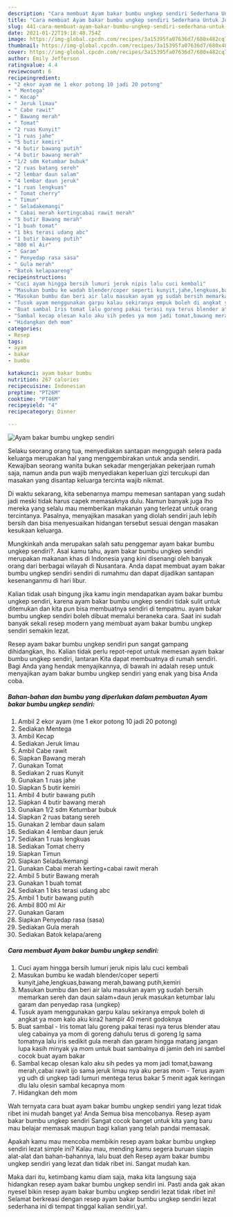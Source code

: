 ```yaml
---
description: "Cara membuat Ayam bakar bumbu ungkep sendiri Sederhana Untuk Jualan"
title: "Cara membuat Ayam bakar bumbu ungkep sendiri Sederhana Untuk Jualan"
slug: 441-cara-membuat-ayam-bakar-bumbu-ungkep-sendiri-sederhana-untuk-jualan
date: 2021-01-22T19:18:48.754Z
image: https://img-global.cpcdn.com/recipes/3a15395fa07636d7/680x482cq70/ayam-bakar-bumbu-ungkep-sendiri-foto-resep-utama.jpg
thumbnail: https://img-global.cpcdn.com/recipes/3a15395fa07636d7/680x482cq70/ayam-bakar-bumbu-ungkep-sendiri-foto-resep-utama.jpg
cover: https://img-global.cpcdn.com/recipes/3a15395fa07636d7/680x482cq70/ayam-bakar-bumbu-ungkep-sendiri-foto-resep-utama.jpg
author: Emily Jefferson
ratingvalue: 4.4
reviewcount: 6
recipeingredient:
- "2 ekor ayam me 1 ekor potong 10 jadi 20 potong"
- " Mentega"
- " Kecap"
- " Jeruk limau"
- " Cabe rawit"
- " Bawang merah"
- " Tomat"
- "2 ruas Kunyit"
- "1 ruas jahe"
- "5 butir kemiri"
- "4 butir bawang putih"
- "4 butir bawang merah"
- "1/2 sdm Ketumbar bubuk"
- "2 ruas batang sereh"
- "2 lembar daun salam"
- "4 lembar daun jeruk"
- "1 ruas lengkuas"
- " Tomat cherry"
- " Timun"
- " Seladakemangi"
- " Cabai merah kertingcabai rawit merah"
- "5 butir Bawang merah"
- "1 buah tomat"
- "1 bks terasi udang abc"
- "1 butir bawang putih"
- "800 ml Air"
- " Garam"
- " Penyedap rasa sasa"
- " Gula merah"
- "Batok kelapaareng"
recipeinstructions:
- "Cuci ayam hingga bersih lumuri jeruk nipis lalu cuci kembali"
- "Masukan bumbu ke wadah blender/coper seperti kunyit,jahe,lengkuas,bawang merah,bawang putih,kemiri"
- "Masukan bumbu dan beri air lalu masukan ayam yg sudah bersih memarkan sereh dan daun salam+daun jeruk masukan ketumbar lalu garam dan penyedap rasa (ungkep)"
- "Tusuk ayam menggunakan garpu kalau sekiranya empuk boleh di angkat ya mom kalo aku kira2 hampir 40 menit godoknya"
- "Buat sambal Iris tomat lalu goreng pakai terasi nya terus blender atau uleg cabainya ya mom di goreng dahulu terus di goreng lg sama tomatnya lalu iris sedikit gula merah dan garam hingga matang jangan lupa kasih minyak ya mom untuk buat sambalnya di jamin deh ini sambel cocok buat ayam bakar"
- "Sambal kecap olesan kalo aku sih pedes ya mom jadi tomat,bawang merah,cabai rawit ijo sama jeruk limau nya aku peras mom  Terus ayam yg udh di ungkep tadi lumuri mentega terus bakar 5 menit agak keringan dlu lalu olesin sambal kecapnya mom"
- "Hidangkan deh mom"
categories:
- Resep
tags:
- ayam
- bakar
- bumbu

katakunci: ayam bakar bumbu 
nutrition: 267 calories
recipecuisine: Indonesian
preptime: "PT26M"
cooktime: "PT46M"
recipeyield: "4"
recipecategory: Dinner

---
```



![Ayam bakar bumbu ungkep sendiri](https://img-global.cpcdn.com/recipes/3a15395fa07636d7/680x482cq70/ayam-bakar-bumbu-ungkep-sendiri-foto-resep-utama.jpg)

Selaku seorang orang tua, menyediakan santapan menggugah selera pada keluarga merupakan hal yang menggembirakan untuk anda sendiri. Kewajiban seorang  wanita bukan sekadar mengerjakan pekerjaan rumah saja, namun anda pun wajib menyediakan keperluan gizi tercukupi dan masakan yang disantap keluarga tercinta wajib nikmat.

Di waktu  sekarang, kita sebenarnya mampu memesan santapan yang sudah jadi meski tidak harus capek memasaknya dulu. Namun banyak juga lho mereka yang selalu mau memberikan makanan yang terlezat untuk orang tercintanya. Pasalnya, menyajikan masakan yang diolah sendiri jauh lebih bersih dan bisa menyesuaikan hidangan tersebut sesuai dengan masakan kesukaan keluarga. 



Mungkinkah anda merupakan salah satu penggemar ayam bakar bumbu ungkep sendiri?. Asal kamu tahu, ayam bakar bumbu ungkep sendiri merupakan makanan khas di Indonesia yang kini disenangi oleh banyak orang dari berbagai wilayah di Nusantara. Anda dapat membuat ayam bakar bumbu ungkep sendiri sendiri di rumahmu dan dapat dijadikan santapan kesenanganmu di hari libur.

Kalian tidak usah bingung jika kamu ingin mendapatkan ayam bakar bumbu ungkep sendiri, karena ayam bakar bumbu ungkep sendiri tidak sulit untuk ditemukan dan kita pun bisa membuatnya sendiri di tempatmu. ayam bakar bumbu ungkep sendiri boleh dibuat memalui beraneka cara. Saat ini sudah banyak sekali resep modern yang membuat ayam bakar bumbu ungkep sendiri semakin lezat.

Resep ayam bakar bumbu ungkep sendiri pun sangat gampang dihidangkan, lho. Kalian tidak perlu repot-repot untuk memesan ayam bakar bumbu ungkep sendiri, lantaran Kita dapat membuatnya di rumah sendiri. Bagi Anda yang hendak menyajikannya, di bawah ini adalah resep untuk menyajikan ayam bakar bumbu ungkep sendiri yang enak yang bisa Anda coba.

<!--inarticleads1-->

##### Bahan-bahan dan bumbu yang diperlukan dalam pembuatan Ayam bakar bumbu ungkep sendiri:

1. Ambil 2 ekor ayam (me 1 ekor potong 10 jadi 20 potong)
1. Sediakan  Mentega
1. Ambil  Kecap
1. Sediakan  Jeruk limau
1. Ambil  Cabe rawit
1. Siapkan  Bawang merah
1. Gunakan  Tomat
1. Sediakan 2 ruas Kunyit
1. Gunakan 1 ruas jahe
1. Siapkan 5 butir kemiri
1. Ambil 4 butir bawang putih
1. Siapkan 4 butir bawang merah
1. Gunakan 1/2 sdm Ketumbar bubuk
1. Siapkan 2 ruas batang sereh
1. Gunakan 2 lembar daun salam
1. Sediakan 4 lembar daun jeruk
1. Sediakan 1 ruas lengkuas
1. Sediakan  Tomat cherry
1. Siapkan  Timun
1. Siapkan  Selada/kemangi
1. Gunakan  Cabai merah kerting+cabai rawit merah
1. Ambil 5 butir Bawang merah
1. Gunakan 1 buah tomat
1. Sediakan 1 bks terasi udang abc
1. Ambil 1 butir bawang putih
1. Ambil 800 ml Air
1. Gunakan  Garam
1. Siapkan  Penyedap rasa (sasa)
1. Sediakan  Gula merah
1. Sediakan Batok kelapa/areng




<!--inarticleads2-->

##### Cara membuat Ayam bakar bumbu ungkep sendiri:

1. Cuci ayam hingga bersih lumuri jeruk nipis lalu cuci kembali
1. Masukan bumbu ke wadah blender/coper seperti kunyit,jahe,lengkuas,bawang merah,bawang putih,kemiri
1. Masukan bumbu dan beri air lalu masukan ayam yg sudah bersih memarkan sereh dan daun salam+daun jeruk masukan ketumbar lalu garam dan penyedap rasa (ungkep)
1. Tusuk ayam menggunakan garpu kalau sekiranya empuk boleh di angkat ya mom kalo aku kira2 hampir 40 menit godoknya
1. Buat sambal - Iris tomat lalu goreng pakai terasi nya terus blender atau uleg cabainya ya mom di goreng dahulu terus di goreng lg sama tomatnya lalu iris sedikit gula merah dan garam hingga matang jangan lupa kasih minyak ya mom untuk buat sambalnya di jamin deh ini sambel cocok buat ayam bakar
1. Sambal kecap olesan kalo aku sih pedes ya mom jadi tomat,bawang merah,cabai rawit ijo sama jeruk limau nya aku peras mom  - Terus ayam yg udh di ungkep tadi lumuri mentega terus bakar 5 menit agak keringan dlu lalu olesin sambal kecapnya mom
1. Hidangkan deh mom




Wah ternyata cara buat ayam bakar bumbu ungkep sendiri yang lezat tidak ribet ini mudah banget ya! Anda Semua bisa mencobanya. Resep ayam bakar bumbu ungkep sendiri Sangat cocok banget untuk kita yang baru mau belajar memasak maupun bagi kalian yang telah pandai memasak.

Apakah kamu mau mencoba membikin resep ayam bakar bumbu ungkep sendiri lezat simple ini? Kalau mau, mending kamu segera buruan siapin alat-alat dan bahan-bahannya, lalu buat deh Resep ayam bakar bumbu ungkep sendiri yang lezat dan tidak ribet ini. Sangat mudah kan. 

Maka dari itu, ketimbang kamu diam saja, maka kita langsung saja hidangkan resep ayam bakar bumbu ungkep sendiri ini. Pasti anda gak akan nyesel bikin resep ayam bakar bumbu ungkep sendiri lezat tidak ribet ini! Selamat berkreasi dengan resep ayam bakar bumbu ungkep sendiri lezat sederhana ini di tempat tinggal kalian sendiri,ya!.


